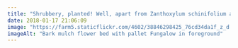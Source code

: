 ```yaml
---
title: "Shrubbery, planted! Well, apart from Zanthoxylum schinifolium and Ribes odoratum. Onward to the next stage, which is Prickly Quad, home to hawthorn, berberis, mahonia and other prickly delights."
date: 2018-01-17 21:06:09
image: "https://farm5.staticflickr.com/4602/38846298425_76cd34da1f_z_d.jpg"
imageAlt: "Bark mulch flower bed with pallet Fungalow in foreground"
---
```




